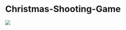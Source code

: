 # Christmas-Shooting-Game
![](https://cdn-images-1.medium.com/max/2600/1*Kw_eNThqOtF3Nu_6Kw3j-A.png)

